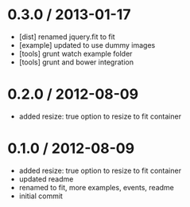 
0.3.0 / 2013-01-17 
==================

  * [dist] renamed jquery.fit to fit
  * [example] updated to use dummy images
  * [tools] grunt watch example folder
  * [tools] grunt and bower integration

0.2.0 / 2012-08-09 
==================

  * added resize: true option to resize to fit container

0.1.0 / 2012-08-09 
==================

  * added resize: true option to resize to fit container
  * updated readme
  * renamed to fit, more examples, events, readme
  * initial commit
